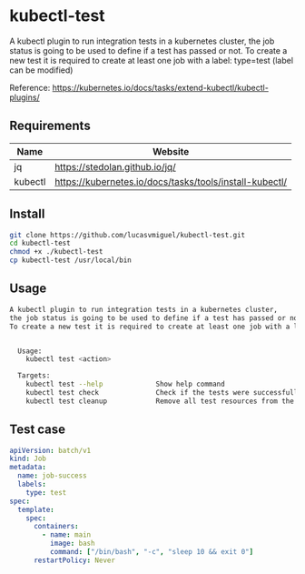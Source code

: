 # kubectl-test

A kubectl plugin to run integration tests in a kubernetes cluster, the job status is going to be used to define if a test has passed or not. To create a new test it is required to create at least one job with a label: type=test (label can be modified)

Reference: https://kubernetes.io/docs/tasks/extend-kubectl/kubectl-plugins/

## Requirements

| Name    | Website                                                 |
| ------- | ------------------------------------------------------- |
| jq      | https://stedolan.github.io/jq/                          |
| kubectl | https://kubernetes.io/docs/tasks/tools/install-kubectl/ |

## Install

```bash
git clone https://github.com/lucasvmiguel/kubectl-test.git
cd kubectl-test
chmod +x ./kubectl-test
cp kubectl-test /usr/local/bin
```

## Usage

```bash
A kubectl plugin to run integration tests in a kubernetes cluster,
the job status is going to be used to define if a test has passed or not.
To create a new test it is required to create at least one job with a label:


  Usage:
    kubectl test <action>

  Targets:
    kubectl test --help             Show help command
    kubectl test check              Check if the tests were successfull
    kubectl test cleanup            Remove all test resources from the cluster
```

## Test case

```yml
apiVersion: batch/v1
kind: Job
metadata:
  name: job-success
  labels:
    type: test
spec:
  template:
    spec:
      containers:
        - name: main
          image: bash
          command: ["/bin/bash", "-c", "sleep 10 && exit 0"]
      restartPolicy: Never
```
